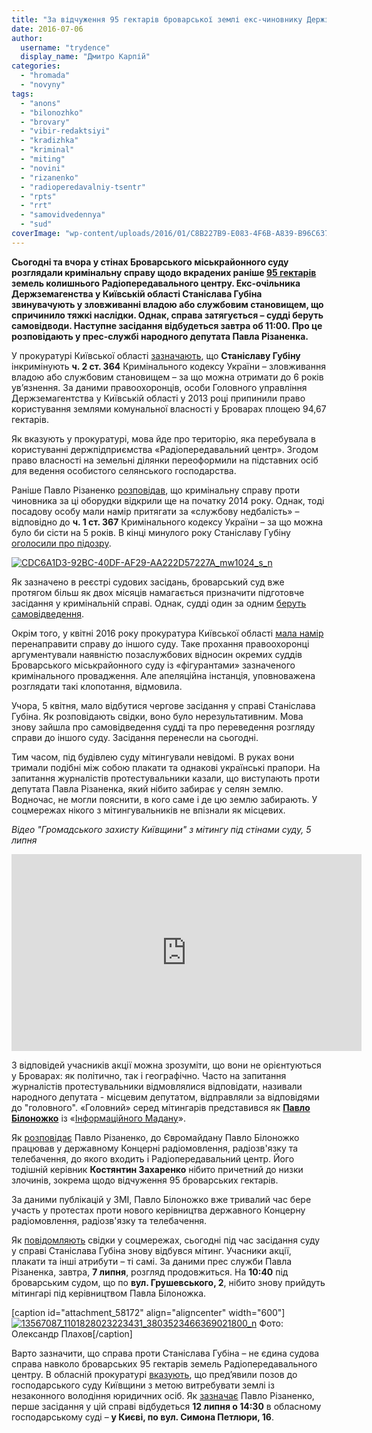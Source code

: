 ```yaml
---
title: "За відчуження 95 гектарів броварської землі екс-чиновнику Держземагенства загрожує тюрма"
date: 2016-07-06
author: 
  username: "trydence"
  display_name: "Дмитро Карпій"
categories: 
  - "hromada"
  - "novyny"
tags: 
  - "anons"
  - "bilonozhko"
  - "brovary"
  - "vibir-redaktsiyi"
  - "kradizhka"
  - "kriminal"
  - "miting"
  - "novini"
  - "rizanenko"
  - "radioperedavalniy-tsentr"
  - "rpts"
  - "rrt"
  - "samovidvedennya"
  - "sud"
coverImage: "wp-content/uploads/2016/01/C8B227B9-E083-4F6B-A839-B96C6370450B_mw1024_s_n.jpg"
---
```


**Сьогодні та вчора у стінах Броварського міськрайонного суду розглядали кримінальну справу щодо вкрадених раніше [95 гектарів](https://mpz.brovary.org/brovari-proti-gulivera-bitva-za-misto-na-poli-boyu-ploshheyu-95-gektariv/) земель колишнього Радіопередавального центру. Екс-очільника Держземагенства у Київській області Станіслава Губіна звинувачують у зловживанні владою або службовим становищем, що спричинило тяжкі наслідки. Однак, справа затягується – судді беруть самовідводи. Наступне засідання відбудеться завтра об 11:00. Про це розповідають у прес-службі народного депутата Павла Різаненка.**

У прокуратурі Київської області [зазначають](http://kobl.gp.gov.ua/ua/news.html?_m=publications&_c=view&_t=rec&id=188338), що **Станіславу Губіну** інкримінують **ч. 2 ст. 364** Кримінального кодексу України – зловживання владою або службовим становищем – за що можна отримати до 6 років ув’язнення. За даними правоохоронців, особи Головного управління Держземагентства у Київській області у 2013 році припинили право користування землями комунальної власності у Броварах площею 94,67 гектарів.

Як вказують у прокуратурі, мова йде про територію, яка перебувала в користуванні держпідприємства «Радіопередавальний центр». Згодом право власності на земельні ділянки переоформили на підставних осіб для ведення особистого селянського господарства.

Раніше Павло Різаненко [розповідав](http://blogs.pravda.com.ua/authors/rizanenko/55fbe97501e60/), що кримінальну справу проти чиновника за ці оборудки відкрили ще на початку 2014 року. Однак, тоді посадову особу мали намір притягати за «службову недбалість» – відповідно до **ч. 1 ст. 367** Кримінального кодексу України – за що можна було би сісти на 5 років. В кінці минулого року Станіславу Губіну [оголосили про підозру](https://mpz.brovary.org/sud-zaareshtuvav-94-gektary-zemel-kolyshnogo-radioperedavalnogo-tsentru-u-brovarah/).

[![CDC6A1D3-92BC-40DF-AF29-AA222D57227A_mw1024_s_n](https://mpz.brovary.org/wp-content/uploads/2015/10/CDC6A1D3-92BC-40DF-AF29-AA222D57227A_mw1024_s_n.jpg)](https://mpz.brovary.org/wp-content/uploads/2015/10/CDC6A1D3-92BC-40DF-AF29-AA222D57227A_mw1024_s_n.jpg)

Як зазначено в реєстрі судових засідань, броварський суд вже протягом більш як двох місяців намагається призначити підготовче засідання у кримінальній справі. Однак, судді один за одним [беруть](http://www.reyestr.court.gov.ua/Review/58435761) [самовідведення](http://www.reyestr.court.gov.ua/Review/58588689).

Окрім того, у квітні 2016 року прокуратура Київської області [мала намір](http://www.reyestr.court.gov.ua/Review/57375739) перенаправити справу до іншого суду. Таке прохання правоохоронці аргументували наявністю позаслужбових відносин окремих суддів Броварського міськрайонного суду із «фігурантами» зазначеного кримінального провадження. Але апеляційна інстанція, уповноважена розглядати такі клопотання, відмовила.

Учора, 5 квітня, мало відбутися чергове засідання у справі Станіслава Губіна. Як розповідають свідки, воно було нерезультативним. Мова знову зайшла про самовідведення судді та про переведення розгляду справи до іншого суду. Засідання перенесли на сьогодні.

Тим часом, під будівлею суду мітингували невідомі. В руках вони тримали подібні між собою плакати та однакові українські прапори. На запитання журналістів протестувальники казали, що виступають проти депутата Павла Різаненка, який нібито забирає у селян землю. Водночас, не могли пояснити, в кого саме і де цю землю забирають. У соцмережах нікого з мітингувальників не впізнали як місцевих.

_Відео "Громадського захисту Київщини" з мітингу під стінами суду, 5 липня_

<iframe src="https://www.youtube.com/embed/YemoFq6y9l8" width="560" height="315" frameborder="0" allowfullscreen="allowfullscreen"></iframe>

З відповідей учасників акції можна зрозуміти, що вони не орієнтуються у Броварах: як політично, так і географічно. Часто на запитання журналістів протестувальники відмовлялися відповідати, називали народного депутата - місцевим депутатом, відправляли за відповідями до "головного". «Головний» серед мітингарів представився як [**Павло Білоножко**](https://www.facebook.com/pavel.bilonozhko) із «[Інформаційного Мадану](https://www.facebook.com/mediamaidan.ua/?ref=ts&fref=ts)».

Як [розповідає](https://www.facebook.com/groups/brovary/permalink/1299150896781540/?comment_id=1299174390112524&comment_tracking=%7B%22tn%22%3A%22R%22%7D) Павло Різаненко, до Євромайдану Павло Білоножко працював у державному Концерні радіомовлення, радіозв'язку та телебачення, до якого входить і Радіопередавальний центр. Його тодішній керівник **Костянтин Захаренко** нібито причетний до низки злочинів, зокрема щодо відчуження 95 броварських гектарів.

За даними публікацій у ЗМІ, Павло Білоножко вже тривалий час бере участь у протестах проти нового керівництва державного Концерну радіомовлення, радіозв'язку та телебачення.

Як [повідомляють](https://www.facebook.com/groups/brovary/permalink/1299150896781540/) свідки у соцмережах, сьогодні під час засідання суду у справі Станіслава Губіна знову відбувся мітинг. Учасники акції, плакати та інші атрибути – ті самі. За даними прес служби Павла Різаненка, завтра, **7 липня**, розгляд продовжиться. На **10:40** під броварським судом, що по **вул. Грушевського, 2**, нібито знову прийдуть мітингарі під керівництвом Павла Білоножка.

\[caption id="attachment\_58172" align="aligncenter" width="600"\][![13567087_1101828023223431_3803523466369021800_n](https://mpz.brovary.org/wp-content/uploads/2016/07/13567087_1101828023223431_3803523466369021800_n.jpg)](https://mpz.brovary.org/wp-content/uploads/2016/07/13567087_1101828023223431_3803523466369021800_n.jpg) Фото: Олександр Плахов\[/caption\]

Варто зазначити, що справа проти Станіслава Губіна – не єдина судова справа навколо броварських 95 гектарів земель Радіопередавального центру. В обласній прокуратурі [вказують](http://kobl.gp.gov.ua/ua/news.html?_m=publications&_c=view&_t=rec&id=188338), що пред’явили позов до господарського суду Київщини з метою витребувати землі із незаконного володіння юридичних осіб. Як [зазначає](https://www.facebook.com/groups/brovary/permalink/1298443516852278/) Павло Різаненко, перше засідання у цій справі відбудеться **12 липня о 14:30** в обласному господарському суді – **у Києві, по вул. Симона Петлюри, 16**.

